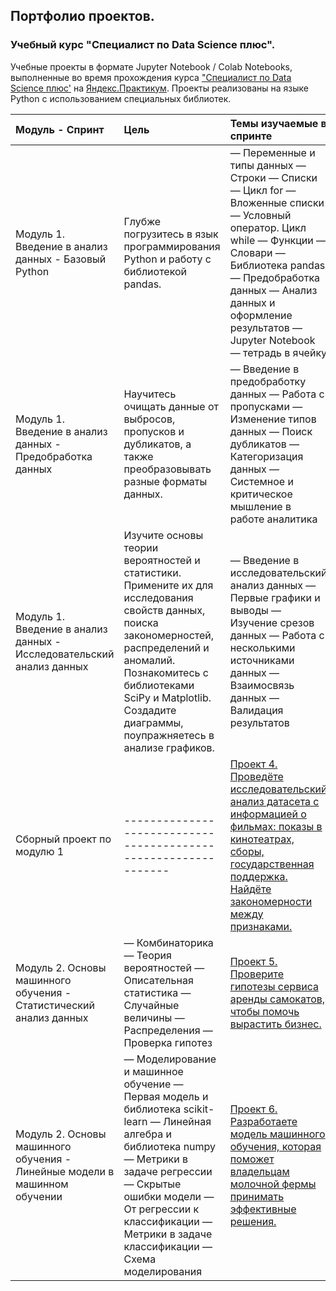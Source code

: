 ## Портфолио проектов.
### Учебный курс "Специалист по Data Science плюс".

Учебные проекты в формате Jupyter Notebook / Colab Notebooks, выполненные во время прохождения курса ["Специалист по Data Science плюс'](https://praktikum.yandex.ru/data-scientist-plus/) на [Яндекс.Практикум](https://practicum.yandex.ru/). Проекты реализованы на языке Python с использованием специальных библиотек.

| Модуль - Спринт | Цель | Темы изучаемые в спринте | Проект |
:---------------------------------- | :--------------------------- | :--------------------------- | :--------------------------- |
| Модуль 1. Введение в анализ данных - Базовый Python | Глубже погрузитесь в язык программирования Python и работу с библиотекой pandas. |— Переменные и типы данных — Строки — Списки — Цикл for — Вложенные списки — Условный оператор. Цикл while — Функции — Словари — Библиотека pandas — Предобработка данных — Анализ данных и оформление результатов — Jupyter Notebook — тетрадь в ячейку | [Проект 1. Сравнение данных пользователей Яндекс Музыки по городам и дням недели](01_project) |
| Модуль 1. Введение в анализ данных - Предобработка данных  | Научитесь очищать данные от выбросов, пропусков и дубликатов, а также преобразовывать разные форматы данных. | — Введение в предобработку данных — Работа с пропусками — Изменение типов данных — Поиск дубликатов — Категоризация данных — Системное и критическое мышление в работе аналитика | [Проект 2. Анализ данные о клиентах банка, определении доли кредитоспособных](02_project) |
| Модуль 1. Введение в анализ данных - Исследовательский анализ данных | Изучите основы теории вероятностей и статистики. Примените их для исследования свойств данных, поиска закономерностей, распределений и аномалий. Познакомитесь с библиотеками SciPy и Matplotlib. Создадите диаграммы, поупражняетесь в анализе графиков.  | — Введение в исследовательский анализ данных — Первые графики и выводы — Изучение срезов данных — Работа с несколькими источниками данных — Взаимосвязь данных — Валидация результатов | [Проект 3. Исследуете архив объявлений о продаже объектов недвижимости в Санкт-Петербурге и Ленинградской области.](03_project) |
| Сборный проект по модулю 1 | --------------------------------------------------------------- | [Проект 4. Проведёте исследовательский анализ датасета с информацией о фильмах: показы в кинотеатрах, сборы, государственная поддержка. Найдёте закономерности между признаками.](04_project) |
| Модуль 2. Основы машинного обучения - Статистический анализ данных | — Комбинаторика — Теория вероятностей — Описательная статистика — Случайные величины — Распределения — Проверка гипотез | [Проект 5. Проверите гипотезы сервиса аренды самокатов, чтобы помочь вырастить бизнес.](05_project) |
| Модуль 2. Основы машинного обучения - Линейные модели в машинном обучении | — Моделирование и машинное обучение — Первая модель и библиотека scikit-learn — Линейная алгебра и библиотека numpy — Метрики в задаче регрессии — Скрытые ошибки модели — От регрессии к классификации — Метрики в задаче классификации — Схема моделирования | [Проект 6. Разработаете модель машинного обучения, которая поможет владельцам молочной фермы принимать эффективные решения.](06_project) |

